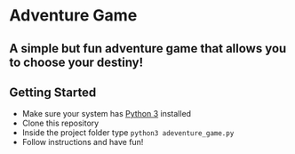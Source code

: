 # Adventure Game

## A simple but fun adventure game that allows you to choose your destiny!

## Getting Started

- Make sure your system has [Python 3](https://www.python.org/downloads/) installed
- Clone this repository
- Inside the project folder type `python3 adeventure_game.py`
- Follow instructions and have fun!